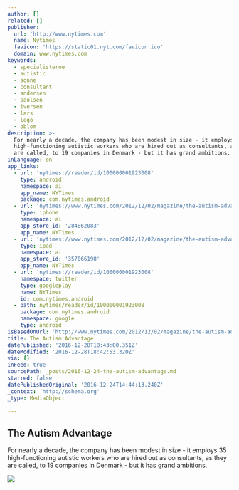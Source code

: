 ```yaml
---
author: []
related: []
publisher:
  url: 'http://www.nytimes.com'
  name: Nytimes
  favicon: 'https://static01.nyt.com/favicon.ico'
  domain: www.nytimes.com
keywords:
  - specialisterne
  - autistic
  - sonne
  - consultant
  - andersen
  - paulsen
  - iversen
  - lars
  - lego
  - oblom
description: >-
  For nearly a decade, the company has been modest in size - it employs 35
  high-functioning autistic workers who are hired out as consultants, as they
  are called, to 19 companies in Denmark - but it has grand ambitions.
inLanguage: en
app_links:
  - url: 'nytimes://reader/id/100000001923008'
    type: android
    namespace: ai
    app_name: NYTimes
    package: com.nytimes.android
  - url: 'nytimes://www.nytimes.com/2012/12/02/magazine/the-autism-advantage.html'
    type: iphone
    namespace: ai
    app_store_id: '284862083'
    app_name: NYTimes
  - url: 'nytimes://www.nytimes.com/2012/12/02/magazine/the-autism-advantage.html'
    type: ipad
    namespace: ai
    app_store_id: '357066198'
    app_name: NYTimes
  - url: 'nytimes://reader/id/100000001923008'
    namespace: twitter
    type: googleplay
    name: NYTimes
    id: com.nytimes.android
  - path: nytimes/reader/id/100000001923008
    package: com.nytimes.android
    namespace: google
    type: android
isBasedOnUrl: 'http://www.nytimes.com/2012/12/02/magazine/the-autism-advantage.html'
title: The Autism Advantage
datePublished: '2016-12-28T18:43:00.351Z'
dateModified: '2016-12-28T18:42:53.320Z'
via: {}
inFeed: true
sourcePath: _posts/2016-12-24-the-autism-advantage.md
starred: false
datePublishedOriginal: '2016-12-24T14:44:13.240Z'
_context: 'http://schema.org'
_type: MediaObject

---
```

<article style=""><h1>The Autism Advantage</h1><p>For nearly a decade, the company has been modest in size - it employs 35 high-functioning autistic workers who are hired out as consultants, as they are called, to 19 companies in Denmark - but it has grand ambitions.</p><img src="https://static01.nyt.com/images/2012/12/02/magazine/02autism1/mag-02Autism-t_CA0-superJumbo.jpg" /></article>